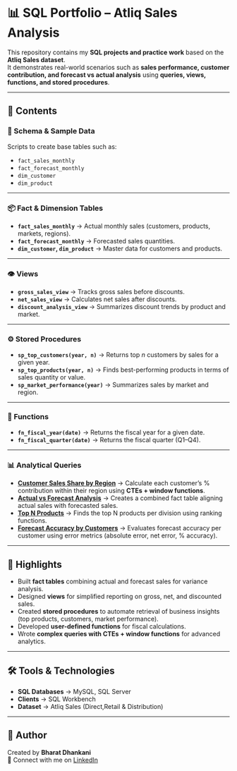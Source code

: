 # 📊 SQL Portfolio – Atliq Sales Analysis  

This repository contains my **SQL projects and practice work** based on the **Atliq Sales dataset**.  
It demonstrates real-world scenarios such as **sales performance, customer contribution, and forecast vs actual analysis** using **queries, views, functions, and stored procedures**.  

---

## 📂 Contents  

### 📑 Schema & Sample Data  
Scripts to create base tables such as:  
- `fact_sales_monthly`  
- `fact_forecast_monthly`  
- `dim_customer`  
- `dim_product`  

---

### 📦 Fact & Dimension Tables  
- **`fact_sales_monthly`** → Actual monthly sales (customers, products, markets, regions).  
- **`fact_forecast_monthly`** → Forecasted sales quantities.  
- **`dim_customer`, `dim_product`** → Master data for customers and products.  

---

### 👁 Views  
- **`gross_sales_view`** → Tracks gross sales before discounts.  
- **`net_sales_view`** → Calculates net sales after discounts.  
- **`discount_analysis_view`** → Summarizes discount trends by product and market.  

---

### ⚙️ Stored Procedures  
- **`sp_top_customers(year, n)`** → Returns top *n* customers by sales for a given year.  
- **`sp_top_products(year, n)`** → Finds best-performing products in terms of sales quantity or value.  
- **`sp_market_performance(year)`** → Summarizes sales by market and region.  

---

### 🧩 Functions  
- **`fn_fiscal_year(date)`** → Returns the fiscal year for a given date.  
- **`fn_fiscal_quarter(date)`** → Returns the fiscal quarter (Q1–Q4).  

---

### 📊 Analytical Queries  
- [**Customer Sales Share by Region**](https://github.com/Bharat-Dhankani/SQL-Business-Insights/blob/main/customer%20sales%20share%20within%20each%20region.sql) → Calculate each customer’s % contribution within their region using **CTEs + window functions**.  
- [**Actual vs Forecast Analysis**](https://github.com/Bharat-Dhankani/SQL-Business-Insights/blob/main/fact_actual_vs_forecast.sql) → Creates a combined fact table aligning actual sales with forecasted sales.  
- [**Top N Products**](https://github.com/Bharat-Dhankani/SQL-Business-Insights/blob/main/top_N_products_per_division.sql) → Finds the top N products per division using ranking functions.
- [**Forecast Accuracy by Customers**](https://github.com/Bharat-Dhankani/SQL-Business-Insights/blob/main/forecast_accuracy_by_customer.sql) → Evaluates forecast accuracy per customer using error metrics (absolute error, net error, % accuracy).

---

## 🔑 Highlights  
- Built **fact tables** combining actual and forecast sales for variance analysis.  
- Designed **views** for simplified reporting on gross, net, and discounted sales.  
- Created **stored procedures** to automate retrieval of business insights (top products, customers, market performance).  
- Developed **user-defined functions** for fiscal calculations.  
- Wrote **complex queries with CTEs + window functions** for advanced analytics.  

---

## 🛠 Tools & Technologies  
- **SQL Databases** → MySQL, SQL Server  
- **Clients** → SQL Workbench 
- **Dataset** → Atliq Sales (Direct,Retail & Distribution)  

---

## 📌 Author  
Created by **Bharat Dhankani**  
🔗 Connect with me on [LinkedIn](https://www.linkedin.com/in/bharat-dhankani-479441182/)  

